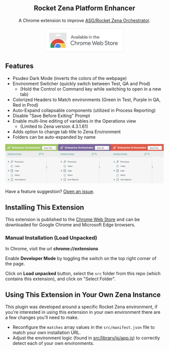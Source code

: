 <p align="center">

  <h2 align="center">Rocket Zena Platform Enhancer</h3>

  <p align="center">
   A Chrome extension to improve <a href="https://www.rocketsoftware.com/products/rocket-workload-automation-and-orchestration/rocket-zena">ASG/Rocket Zena Orchestrator</a>.
   <br />
   <br />
   <a href="https://chrome.google.com/webstore/detail/zena-platform-enhancer/phimdobecbpjafnibopanckafpipakab" target="_blank"><img width="248" src="screenshots/chrome-web-store-badge-border.png"></a>
  </p>
</p>

## Features
- Psudeo Dark Mode (inverts the colors of the webpage)
- Environment Switcher (quickly switch between Test, QA and Prod)
  * (Hold the Control or Command key while switching to open in a new tab)
- Colorized Headers to Match environments (Green in Test, Purple in QA, Red in Prod)
- Auto-Expand collapsable components (utilized in Process Reporting)
- Disable "Save Before Exiting" Prompt
- Enable multi-line editing of variables in the Operations view
  * (Limited to Zena version 4.3.1.61)
- Adds option to change tab title to Zena Environment
- Folders can be auto-expanded by name

![Zena Environment Selectors](screenshots/environmental-headers.png)

Have a feature suggestion? [Open an issue](https://github.com/matt-flaig/Rocket-Zena-Enhancer/issues/new).

## Installing This Extension
This extension is published to the [Chrome Web Store](https://chrome.google.com/webstore/detail/zena-platform-enhancer/phimdobecbpjafnibopanckafpipakab) and can be downloaded for Google Chrome and Microsoft Edge browsers.

### Manual Installation (Load Unpacked)

In Chrome, visit the url **chrome://extensions**

Enable **Developer Mode** by toggling the switch on the top right corner of the page.

Click on **Load unpacked** button, select the `src` folder from this repo (which contains this extension), and click on "Select Folder".

## Using This Extension in Your Own Zena Instance
This plugin was developed around a specific Rocket Zena environment, if you're interested in using this extension in your own environment there are a few changes you'll need to make.

- Reconfigure the `matches` array values in the `src/manifest.json` file to match your own installation URL.
- Adjust the environment logic (found in [src/library/js/app.js](src/library/js/app.js)) to correctly detect each of your own environments.
